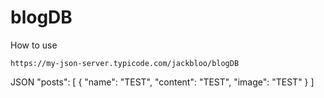 # blogDB

How to use

    https://my-json-server.typicode.com/jackbloo/blogDB

JSON
"posts": [
{
"name": "TEST",
"content": "TEST",
"image": "TEST"
}
]
